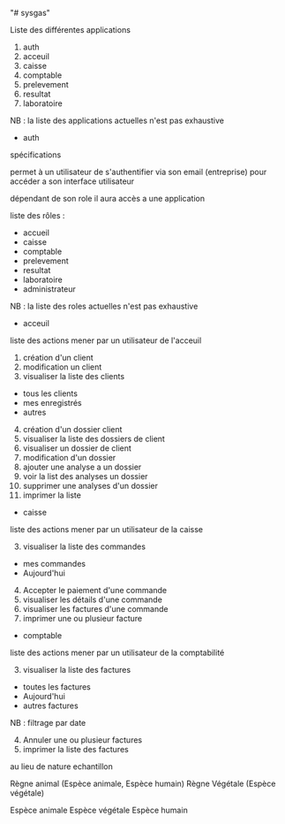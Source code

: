 "# sysgas" 

Liste des différentes applications

1) auth
2) acceuil
3) caisse
4) comptable
5) prelevement
6) resultat
7) laboratoire

NB : la liste des applications actuelles n'est pas exhaustive

- auth

spécifications

permet à un utilisateur de s'authentifier via son email (entreprise) 
pour accéder a son interface utilisateur

dépendant de son role il aura accès a une application

liste des rôles :

- accueil
- caisse
- comptable
- prelevement
- resultat
- laboratoire
- administrateur

NB : la liste des roles actuelles n'est pas exhaustive


- acceuil

liste des actions mener par un utilisateur de l'acceuil

1) création d'un client
2) modification un client
3) visualiser la liste des clients

  - tous les clients
  - mes enregistrés
  - autres

4) création d'un dossier client
5) visualiser la liste des dossiers de client
5) visualiser un dossier de client
6) modification d'un dossier
7) ajouter une analyse a un dossier
8) voir la list des analyses un dossier
9) supprimer une analyses d'un dossier
10) imprimer la liste



- caisse

liste des actions mener par un utilisateur de la caisse

3) visualiser la liste des commandes

  - mes commandes
  - Aujourd'hui

4) Accepter le paiement d'une commande
4) visualiser les détails d'une commande
4) visualiser les factures d'une commande
5) imprimer une ou plusieur facture


- comptable

liste des actions mener par un utilisateur de la comptabilité

3) visualiser la liste des factures

  - toutes les factures
  - Aujourd'hui
  - autres factures

  NB : filtrage par date

4) Annuler une ou plusieur factures
5) imprimer la liste des factures


au lieu de nature echantillon

Règne animal (Espèce animale, Espèce humain)
Règne Végétale (Espèce végétale)

Espèce animale
Espèce végétale
Espèce humain
